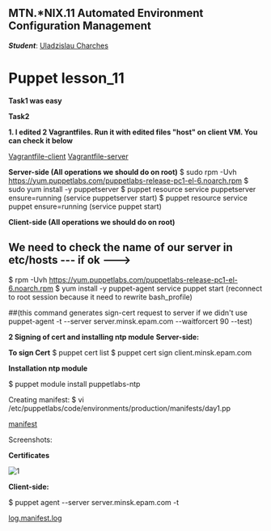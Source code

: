 MTN.*NIX.11 Automated Environment Configuration Management
---

***Student***: [Uladzislau Charches](https://upsa.epam.com/workload/employeeView.do?employeeId=4060741400038705754#emplTab=general)

# Puppet lesson_11

**Task1 was easy**

**Task2**

**1. I edited 2 Vagrantfiles. Run it with edited files "host" on client VM. You can check it below**

[Vagrantfile-client]()
[Vagrantfile-server]()

**Server-side (All operations we should do on root)** 
$ sudo rpm -Uvh https://yum.puppetlabs.com/puppetlabs-release-pc1-el-6.noarch.rpm
$ sudo yum install -y puppetserver
$ puppet resource service puppetserver ensure=running (service puppetserver start)
$ puppet resource service puppet ensure=running (service puppet start) 

**Client-side (All operations we should do on root)**
## We need to check the name of our server in etc/hosts --- if ok --->
$ rpm -Uvh https://yum.puppetlabs.com/puppetlabs-release-pc1-el-6.noarch.rpm
$ yum install -y puppet-agent
service puppet start (reconnect to root session because it need to rewrite bash_profile)

##(this command generates sign-cert request to server if we didn't use puppet-agent -t --server server.minsk.epam.com --waitforcert 90 --test) 

**2 Signing of cert and installing ntp module**
**Server-side:**

**To sign Cert**
$ puppet cert list
$ puppet cert sign client.minsk.epam.com

**Installation ntp module**

$ puppet module install puppetlabs-ntp

Creating manifest:
$ vi /etc/puppetlabs/code/environments/production/manifests/day1.pp

[manifest]()

Screenshots:

**Certificates**

![1](https://github.com/VladCharches/Chef-courses/blob/exit_task/screens/1.png)

**Client-side:**

$ puppet agent --server server.minsk.epam.com -t

[log.manifest.log]()

